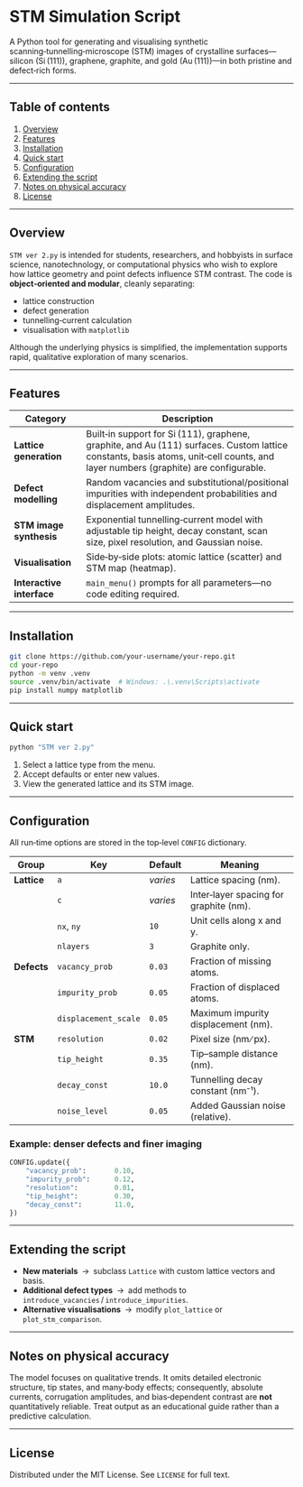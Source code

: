 # STM Simulation Script

A Python tool for generating and visualising synthetic scanning‑tunnelling‑microscope (STM) images of crystalline surfaces—silicon (Si (111)), graphene, graphite, and gold (Au (111))—in both pristine and defect‑rich forms.

---

## Table of contents

1. [Overview](#overview)
2. [Features](#features)
3. [Installation](#installation)
4. [Quick start](#quick-start)
5. [Configuration](#configuration)
6. [Extending the script](#extending-the-script)
7. [Notes on physical accuracy](#notes-on-physical-accuracy)
8. [License](#license)

---

## Overview

`STM ver 2.py` is intended for students, researchers, and hobbyists in surface science, nanotechnology, or computational physics who wish to explore how lattice geometry and point defects influence STM contrast.
The code is **object‑oriented and modular**, cleanly separating:

* lattice construction
* defect generation
* tunnelling‑current calculation
* visualisation with `matplotlib`

Although the underlying physics is simplified, the implementation supports rapid, qualitative exploration of many scenarios.

---

## Features

| Category                  | Description                                                                                                                                                                       |
| ------------------------- | --------------------------------------------------------------------------------------------------------------------------------------------------------------------------------- |
| **Lattice generation**    | Built‑in support for Si (111), graphene, graphite, and Au (111) surfaces. Custom lattice constants, basis atoms, unit‑cell counts, and layer numbers (graphite) are configurable. |
| **Defect modelling**      | Random vacancies and substitutional/positional impurities with independent probabilities and displacement amplitudes.                                                             |
| **STM image synthesis**   | Exponential tunnelling‑current model with adjustable tip height, decay constant, scan size, pixel resolution, and Gaussian noise.                                                 |
| **Visualisation**         | Side‑by‑side plots: atomic lattice (scatter) and STM map (heatmap).                                                                                                               |
| **Interactive interface** | `main_menu()` prompts for all parameters—no code editing required.                                                                                                                |

---

## Installation

```bash
git clone https://github.com/your‑username/your‑repo.git
cd your‑repo
python -m venv .venv
source .venv/bin/activate  # Windows: .\.venv\Scripts\activate
pip install numpy matplotlib
```

---

## Quick start

```bash
python "STM ver 2.py"
```

1. Select a lattice type from the menu.
2. Accept defaults or enter new values.
3. View the generated lattice and its STM image.

---

## Configuration

All run‑time options are stored in the top‑level `CONFIG` dictionary.

| Group       | Key                  | Default  | Meaning                                |
| ----------- | -------------------- | -------- | -------------------------------------- |
| **Lattice** | `a`                  | *varies* | Lattice spacing (nm).                  |
|             | `c`                  | *varies* | Inter‑layer spacing for graphite (nm). |
|             | `nx`, `ny`           | `10`     | Unit cells along x and y.              |
|             | `nlayers`            | `3`      | Graphite only.                         |
| **Defects** | `vacancy_prob`       | `0.03`   | Fraction of missing atoms.             |
|             | `impurity_prob`      | `0.05`   | Fraction of displaced atoms.           |
|             | `displacement_scale` | `0.05`   | Maximum impurity displacement (nm).    |
| **STM**     | `resolution`         | `0.02`   | Pixel size (nm ∕ px).                  |
|             | `tip_height`         | `0.35`   | Tip–sample distance (nm).              |
|             | `decay_const`        | `10.0`   | Tunnelling decay constant (nm⁻¹).      |
|             | `noise_level`        | `0.05`   | Added Gaussian noise (relative).       |

### Example: denser defects and finer imaging

```python
CONFIG.update({
    "vacancy_prob":       0.10,
    "impurity_prob":      0.12,
    "resolution":         0.01,
    "tip_height":         0.30,
    "decay_const":        11.0,
})
```

---

## Extending the script

* **New materials** → subclass `Lattice` with custom lattice vectors and basis.
* **Additional defect types** → add methods to `introduce_vacancies` / `introduce_impurities`.
* **Alternative visualisations** → modify `plot_lattice` or `plot_stm_comparison`.

---

## Notes on physical accuracy

The model focuses on qualitative trends. It omits detailed electronic structure, tip states, and many‑body effects; consequently, absolute currents, corrugation amplitudes, and bias‑dependent contrast are **not** quantitatively reliable. Treat output as an educational guide rather than a predictive calculation.

---

## License

Distributed under the MIT License. See `LICENSE` for full text.

